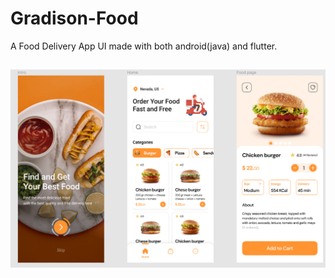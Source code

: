 # Gradison-Food
A Food Delivery App UI made with both android(java) and flutter. 
##
![](screens.png)
